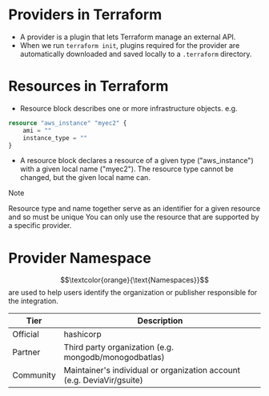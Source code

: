 # Providers in Terraform

- A provider is a plugin that lets Terraform manage an external API.
- When we run `terraform init`, plugins required for the provider are automatically downloaded and saved locally to a `.terraform` directory.


# Resources in Terraform
- Resource block describes one or more infrastructure objects.
e.g.
```terraform
resource "aws_instance" "myec2" {
    ami = ""
    instance_type = ""
}
```

- A resource block declares a resource of a given type ("aws_instance") with a given local name ("myec2"). The resource type cannot be changed, but the given local name can.

> [!NOTE]
> Resource type and name together serve as an identifier for a given resource and so must be unique
> You can only use the resource that are supported by a specific provider.

# Provider Namespace
$$\textcolor{orange}{\text{Namespaces}}$$ are used to help users identify the organization or publisher responsible for the integration.

| Tier       | Description                                                            |
| -----------| -------------                                                          |
| Official   |  hashicorp                                                             |
| Partner    | Third party organization (e.g. mongodb/monogodbatlas)                  |
| Community  | Maintainer's individual or organization account (e.g. DeviaVir/gsuite) |